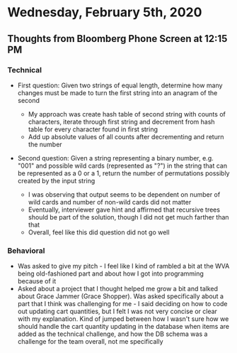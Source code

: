 # Wednesday, February 5th, 2020

## Thoughts from Bloomberg Phone Screen at 12:15 PM

### Technical

- First question: Given two strings of equal length, determine how many changes must be made to turn the first string into an anagram of the second

  - My approach was create hash table of second string with counts of characters, iterate through first string and decrement from hash table for every character found in first string
  - Add up absolute values of all counts after decrementing and return the number

- Second question: Given a string representing a binary number, e.g. "001" and possible wild cards (represented as "?") in the string that can be represented as a 0 or a 1, return the number of permutations possibly created by the input string
  - I was observing that output seems to be dependent on number of wild cards and number of non-wild cards did not matter
  - Eventually, interviewer gave hint and affirmed that recursive trees should be part of the solution, though I did not get much farther than that
  - Overall, feel like this did question did not go well

### Behavioral

- Was asked to give my pitch - I feel like I kind of rambled a bit at the WVA being old-fashioned part and about how I got into programming because of it
- Asked about a project that I thought helped me grow a bit and talked about Grace Jammer (Grace Shopper). Was asked specifically about a part that I think was challenging for me - I said deciding on how to code out updating cart quantities, but I felt I was not very concise or clear with my explanation. Kind of jumped between how I wasn't sure how we should handle the cart quantity updating in the database when items are added as the technical challenge, and how the DB schema was a challenge for the team overall, not me specifically
